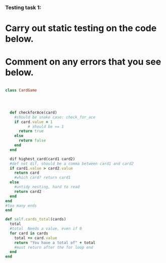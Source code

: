 ### Testing task 1:

# Carry out static testing on the code below.
# Comment on any errors that you see below.
```ruby

class CardGame




  def checkforAce(card)
    #should be snake case: check_for_ace
    if card.value = 1
          # should be == 1
      return true
    else
      return false
    end
  end

  dif highest_card(card1 card2)
  #def not dif, should be a comma between card1 and card2
  if card1.value > card2.value
    return card
    #which card? return card1
  else
    #untidy nesting, hard to read
    return card2
  end
end
#too many ends
end

def self.cards_total(cards)
  total
  #total  Needs a value, even if 0
  for card in cards
    total += card.value
    return "You have a total of" + total
    #must return after the for loop end
  end
end
```

